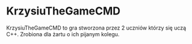 # KrzysiuTheGameCMD
KrzysiuTheGameCMD to gra stworzona przez 2 uczniów którzy się uczą C++.
Zrobiona dla żartu o ich pijanym kolegu.
